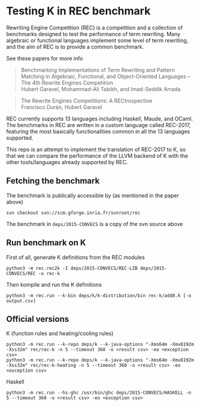 # Testing K in REC benchmark

Rewriting Engine Competition (REC) is a competition and a collection of benchmarks designed
to test the performance of term rewriting. Many algebraic or functional languages implement
some level of term rewriting, and the aim of REC is to provide a common benchmark.

See these papers for more info

> Benchmarking Implementations of Term Rewriting and Pattern Matching in Algebraic, Functional, and Object-Oriented Languages – The 4th Rewrite Engines Competition  
> Hubert Garavel, Mohammad-Ali Tabikh, and Imad-Seddik Arrada

> The Rewrite Engines Competitions: A RECtrospective  
> Francisco Durán, Hubert Garavel

REC currently supports 13 languages including Haskell, Maude, and OCaml.
The benchmarks in REC are written in a custom language called REC-2017, featuring the most
basically functionalities common in all the 13 languages supported.

This repo is an attempt to implement the translation of REC-2017 to K, so that
we can compare the performance of the LLVM backend of K with the other tools/languages
already supported by REC.

## Fetching the benchmark

The benchmark is publically accessible by (as mentioned in the paper above)
```
svn checkout svn://scm.gforge.inria.fr/svnroot/rec
```

The benchmark in `deps/2015-CONVECS` is a copy of the svn source above

## Run benchmark on K

First of all, generate K definitions from the REC modules
```
python3 -m rec.rec2k -I deps/2015-CONVECS/REC-LIB deps/2015-CONVECS/REC -o rec-k
```

Then kompile and run the K definitions
```
python3 -m rec.run --k-bin deps/k/k-distribution/bin rec-k/add8.k [-o output.csv]
```

## Official versions

K (function rules and heating/cooling rules)
```
python3 -m rec.run --k-repo deps/k --k-java-options "-Xms64m -Xmx8192m -Xss32m" rec/rec-k -n 5 --timeout 360 -o <result csv> -eo <exception csv>
python3 -m rec.run --k-repo deps/k --k-java-options "-Xms64m -Xmx8192m -Xss32m" rec/rec-k-heating -n 5 --timeout 360 -o <result csv> -eo <exception csv>
```

Haskell
```
python3 -m rec.run --hs-ghc /usr/bin/ghc deps/2015-CONVECS/HASKELL -n 5 --timeout 360 -o <result csv> -eo <exception csv>
```
